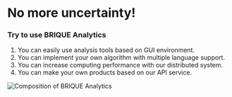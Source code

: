 # No more uncertainty!

### Try to use BRIQUE Analytics
1. You can easily use analysis tools based on GUI environment.
2. You can implement your own algorithm with multiple language support.
3. You can increase computing performance with our distributed system.
4. You can make your own products based on our API service.


![Composition of BRIQUE Analytics](https://dsg-brique.github.io/brique_analytics/ba_composition.PNG)
